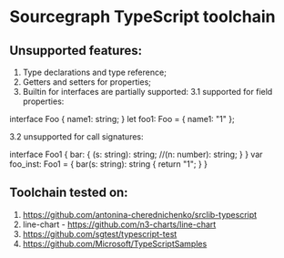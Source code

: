 # Sourcegraph TypeScript toolchain 

## Unsupported features:
1. Type declarations and type reference;
2. Getters and setters for properties;
3. Builtin for interfaces are partially supported:
3.1 supported for field properties:

interface Foo {
    name1: string;
}
let foo1: Foo = { name1: "1" };

3.2 unsupported for call signatures:

interface Foo1 {
    bar: {
        (s: string): string;
        //(n: number): string;
    }
}
var foo_inst: Foo1 = { bar(s: string): string { return "1"; } }

## Toolchain tested on:
1. https://github.com/antonina-cherednichenko/srclib-typescript
2. line-chart - https://github.com/n3-charts/line-chart
3. https://github.com/sgtest/typescript-test
4. https://github.com/Microsoft/TypeScriptSamples



